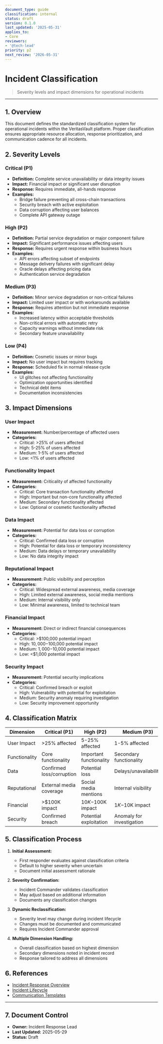 ```yaml
---
document_type: guide
classification: internal
status: draft
version: 0.1.0
last_updated: '2025-05-31'
applies_to:
- Core
reviewers:
- '@tech-lead'
priority: p2
next_review: '2026-05-31'
---
```


# Incident Classification

> Severity levels and impact dimensions for operational incidents

---

## 1. Overview

This document defines the standardized classification system for operational incidents within the VeritasVault platform. Proper classification ensures appropriate resource allocation, response prioritization, and communication cadence for all incidents.

## 2. Severity Levels

### Critical (P1)

* **Definition:** Complete service unavailability or data integrity issues
* **Impact:** Financial impact or significant user disruption
* **Response:** Requires immediate, all-hands response
* **Examples:** 
  * Bridge failure preventing all cross-chain transactions
  * Security breach with active exploitation
  * Data corruption affecting user balances
  * Complete API gateway outage

### High (P2)

* **Definition:** Partial service degradation or major component failure
* **Impact:** Significant performance issues affecting users
* **Response:** Requires urgent response within business hours
* **Examples:**
  * API errors affecting subset of endpoints
  * Message delivery failures with significant delay
  * Oracle delays affecting pricing data
  * Authentication service degradation

### Medium (P3)

* **Definition:** Minor service degradation or non-critical failures
* **Impact:** Limited user impact or with workarounds available
* **Response:** Requires attention but not immediate response
* **Examples:**
  * Increased latency within acceptable thresholds
  * Non-critical errors with automatic retry
  * Capacity warnings without immediate risk
  * Secondary feature unavailability

### Low (P4)

* **Definition:** Cosmetic issues or minor bugs
* **Impact:** No user impact but requires tracking
* **Response:** Scheduled fix in normal release cycle
* **Examples:**
  * UI glitches not affecting functionality
  * Optimization opportunities identified
  * Technical debt items
  * Documentation inconsistencies

## 3. Impact Dimensions

### User Impact

* **Measurement:** Number/percentage of affected users
* **Categories:**
  * Critical: >25% of users affected
  * High: 5-25% of users affected
  * Medium: 1-5% of users affected
  * Low: <1% of users affected

### Functionality Impact

* **Measurement:** Criticality of affected functionality
* **Categories:**
  * Critical: Core transaction functionality affected
  * High: Important but non-core functionality affected
  * Medium: Secondary functionality affected
  * Low: Optional or cosmetic functionality affected

### Data Impact

* **Measurement:** Potential for data loss or corruption
* **Categories:**
  * Critical: Confirmed data loss or corruption
  * High: Potential for data loss or temporary inconsistency
  * Medium: Data delays or temporary unavailability
  * Low: No data integrity impact

### Reputational Impact

* **Measurement:** Public visibility and perception
* **Categories:**
  * Critical: Widespread external awareness, media coverage
  * High: Limited external awareness, social media mentions
  * Medium: Internal visibility only
  * Low: Minimal awareness, limited to technical team

### Financial Impact

* **Measurement:** Direct or indirect financial consequences
* **Categories:**
  * Critical: >$100,000 potential impact
  * High: $10,000-$100,000 potential impact
  * Medium: $1,000-$10,000 potential impact
  * Low: <$1,000 potential impact

### Security Impact

* **Measurement:** Potential security implications
* **Categories:**
  * Critical: Confirmed breach or exploit
  * High: Vulnerability with potential for exploitation
  * Medium: Security anomaly requiring investigation
  * Low: Security improvement opportunity

## 4. Classification Matrix

| Dimension | Critical (P1) | High (P2) | Medium (P3) | Low (P4) |
|-----------|--------------|-----------|-------------|----------|
| User Impact | >25% affected | 5-25% affected | 1-5% affected | <1% affected |
| Functionality | Core functionality | Important functionality | Secondary functionality | Optional functionality |
| Data | Confirmed loss/corruption | Potential loss | Delays/unavailability | No impact |
| Reputational | External media coverage | Social media mentions | Internal visibility | Technical team only |
| Financial | >$100K impact | $10K-$100K impact | $1K-$10K impact | <$1K impact |
| Security | Confirmed breach | Potential exploitation | Anomaly for investigation | Improvement opportunity |

## 5. Classification Process

1. **Initial Assessment:**
   * First responder evaluates against classification criteria
   * Default to higher severity when uncertain
   * Document initial assessment rationale

2. **Severity Confirmation:**
   * Incident Commander validates classification
   * May adjust based on additional information
   * Documents any classification changes

3. **Dynamic Reclassification:**
   * Severity level may change during incident lifecycle
   * Changes must be documented and communicated
   * Requires Incident Commander approval

4. **Multiple Dimension Handling:**
   * Overall classification based on highest dimension
   * Secondary dimensions noted in incident record
   * Response tailored to address all dimensions

## 6. References

* [Incident Response Overview](../incident-response.md)
* [Incident Lifecycle](./incident-lifecycle.md)
* [Communication Templates](./communication-templates.md)

---

## 7. Document Control

* **Owner:** Incident Response Lead
* **Last Updated:** 2025-05-29
* **Status:** Draft
